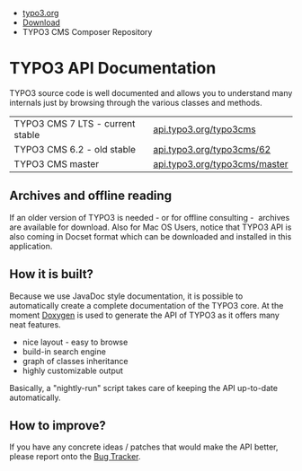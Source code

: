 <ul class="breadcrumbs">
	<li>
		<a href="http://typo3.org/" target="_top" title="TYPO3 - The Enterprise Open Source CMS">typo3.org</a>
	</li>
	<li>
		<a href="http://typo3.org/download/" target="_top" title="Download">Download</a>
	</li>
	<li>TYPO3 CMS Composer Repository</li>
</ul>


TYPO3 API Documentation
=======================

TYPO3 source code is well documented and allows you to understand many internals just by browsing through the various classes and methods.

<table>
    <tr>
        <td>TYPO3 CMS 7 LTS - current stable</td>
        <td><a href="http://api.typo3.org/typo3cms" target="_blank">api.typo3.org/typo3cms</a></td>
    </tr>
    <tr>
        <td style="width: 240px">TYPO3 CMS 6.2 - old stable</td>
        <td><a href="http://api.typo3.org/typo3cms/62" target="_blank">api.typo3.org/typo3cms/62</a></td>
    </tr>
    <tr>
        <td> TYPO3 CMS master</td>
        <td><a href="http://api.typo3.org/typo3cms/master" target="_blank">api.typo3.org/typo3cms/master</a></td>
    </tr>
</table>

Archives and offline reading
----------------------------

If an older version of TYPO3 is needed - or for offline consulting -&nbsp; archives are available for download. Also
for Mac OS Users, notice that TYPO3 API is also coming in Docset format which can be downloaded and installed in
this application.
    
How it is built?
----------------

Because we use JavaDoc style documentation, it is possible to automatically create a complete documentation of the
TYPO3 core. At the moment <a href="http://www.doxygen.org" target="_blank">Doxygen</a> is used to generate the API
of TYPO3 as it offers many neat features.

* nice layout - easy to browse
* build-in search engine
* graph of classes inheritance
* highly customizable output

Basically, a "nightly-run" script takes care of keeping the API up-to-date automatically.

How to improve?
---------------

If you have any concrete ideas / patches that would make the API better, please report onto the 
<a href="http://forge.typo3.org/projects/typo3org-api/issues" target="_blank">Bug Tracker</a>.
				
			